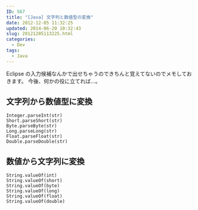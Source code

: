```yaml
---
ID: 567
title: "[Java] 文字列と数値型の変換"
date: 2012-12-05 11:32:25
updated: 2014-06-20 10:32:43
slug: 20121205113225.html
categories:
  - Dev
tags:
  - Java
---
```


Eclipse の入力候補なんかで出せちゃうのできちんと覚えてないのでメモしておきます。
今後、何かの役に立てれば…。

<!--more-->
<h2>文字列から数値型に変換</h2>

```
Integer.parseInt(str)
Short.parseShort(str)
Byte.parseByte(str)
Long.parseLong(str)
Float.parseFloat(str)
Double.parseDouble(str)
```

<h2>数値から文字列に変換</h2>

```
String.valueOf(int)
String.valueOf(short)
String.valueOf(byte)
String.valueOf(long)
String.valueOf(float)
String.valueOf(double)
```
